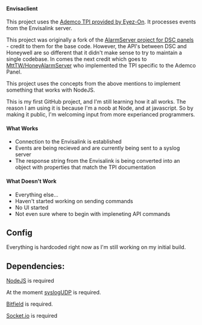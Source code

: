 #### Envisaclient ####

This project uses the [Ademco TPI provided by Eyez-On](http://forum.eyez-on.com/FORUM/viewtopic.php?f=6&t=301). It processes events from the Envisalink server.

This project was originally a fork of the [AlarmServer project for DSC panels](https://github.com/juggie/AlarmServer) - credit to them for the base code.   However, the API's between DSC and Honeywell are so different that it didn't make sense to try to maintain a single codebase.  In comes the next credit which goes to [MttTW/HoneyAlarmServer](https://github.com/MattTW/HoneyAlarmServer) who implemented the TPI specific to the Ademco Panel.

This project uses the concepts from the above mentions to implement something that works with NodeJS.  

This is my first GitHub project, and I'm still learning how it all works.  The reason I am using it is because I'm a noob at Node, and at javascript.  So by making it public, I'm welcoming input from more experianced programmers.  

#### What Works ####

 + Connection to the Envisalink is established
 + Events are being recieved and are currently being sent to a syslog server
 + The response string from the Envisalink is being converted into an object with properties that match the TPI documentation

#### What Doesn't Work ####
  + Everything else...
  + Haven't started working on sending commands
  + No UI started
  + Not even sure where to begin with impleneting API commands

Config
--------
Everything is hardcoded right now as I'm still working on my initial build.

Dependencies:
-------------
[NodeJS](https://nodejs.org/) is required

At the moment [syslogUDP](https://www.npmjs.com/package/syslogudp) is required.

[Bitfield](https://github.com/fb55/bitfield) is required.

[Socket.io](http://socket.io) is required
